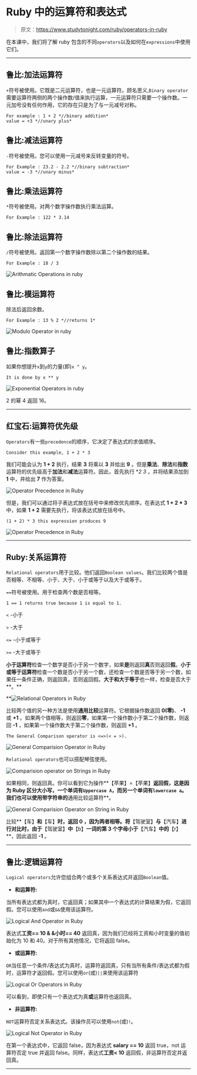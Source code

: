 # Ruby 中的运算符和表达式

> 原文：<https://www.studytonight.com/ruby/operators-in-ruby>

在本课中，我们将了解 ruby 包含的不同`operators`以及如何在`expressions`中使用它们。

* * *

## 鲁比:加法运算符

`+`符号被使用。它既是二元运算符，也是一元运算符。顾名思义,`Binary operator`需要运算符两侧的两个操作数/值来执行运算，一元运算符只需要一个操作数。一元加号没有任何作用，它的存在只是为了与一元减号对称。

```
For example : 1 + 2 *//binary addition*
value = +3 *//unary plus*

```

## 鲁比:减法运算符

`-`符号被使用。您可以使用一元减号来反转变量的符号。

```
For Example : 23.2 - 2.2 *//binary subtraction*
value = -3 *//unary minus*

```

## 鲁比:乘法运算符

`*`符号被使用。对两个数字操作数执行乘法运算。

```
For Example : 122 * 3.14
```

## 鲁比:除法运算符

`/`符号被使用。返回第一个数字操作数除以第二个操作数的结果。

```
For Example : 18 / 3
```

![Arithmatic Operations in ruby](../Images/bdce986c0bd39aaab6af41b255557143.png)

## 鲁比:模运算符

除法后返回余数。

```
For Example : 13 % 2 *//returns 1*
```

![Modulo Operator in ruby](../Images/080ba637344d16acc6d225989c6300ed.png)

## 鲁比:指数算子

如果你想提升`x`到`y`的力量(即)`x ^ y`。

```
It is done by x ** y
```

![Exponential Operators in ruby](../Images/f907f426937efc75ec3f1fe030688f15.png)

2 的幂 4 返回 16。

* * *

## 红宝石:运算符优先级

`Operators`有一些`precedence`的顺序，它决定了表达式的求值顺序。

```
Consider this example, 1 + 2 * 3
```

我们可能会认为 **1 + 2** 执行，结果 **3** 将乘以 **3** 并给出 **9** 。但是**乘法**、**除法**和**指数**运算符的优先级高于**加法**和**减法**运算符。因此，首先执行 **2 *3** ，并将结果添加到 **1** 中，并给出 **7** 作为答案。

![Operator Precedence in Ruby](../Images/7acee3e9f4cc3dd5a474fff8a7f8a1c8.png)

但是，我们可以通过将子表达式放在括号中来修改优先顺序。在表达式 **1 + 2 * 3** 中，如果 **1 + 2** 需要先执行，将该表达式放在括号中。

```
(1 + 2) * 3 this expression produces 9
```

![Operator Precedence in Ruby](../Images/19f79d1498aa9fd68bb8f2ca9c9af1a8.png)

* * *

## Ruby:关系运算符

`Relational operators`用于比较。他们返回`Boolean values`。我们比较两个值是否相等、不相等、小于、大于、小于或等于以及大于或等于。

`==`符号被使用。用于检查两个数是否相等。

```
1 == 1 returns true because 1 is equal to 1.
```

`<` -小于

`>` -大于

`<=` -小于或等于

`>=` -大于或等于

**小于运算符**检查一个数字是否小于另一个数字，如果**是**则返回**真**否则返回**假**。**小于或等于运算符**检查一个数是否小于另一个数，还检查一个数是否等于另一个数，如果任一条件正确，则返回真，否则返回假。**大于和大于等于**也一样，检查是否大于**。**

 **![Relational Operators in Ruby](../Images/7bf2ce1ab802610e76cce2d4b37b2036.png)

比较两个值的另一种方法是使用**通用比较**运算符。它根据操作数返回 **0(零)**、 **-1** 或 **+1** 。如果两个值相等，则返回**零**，如果第一个操作数小于第二个操作数，则返回 **-1** ，如果第一个操作数大于第二个操作数，则返回 **+1** 。

```
The General Comparison operator is <=>(< = >).
```

![General Comparision Operator in Ruby](../Images/57f63537cf71ae95b1a2cd87e7cd4c8b.png)

`Relational operators`也可以搭配琴弦使用。

![Comparision operator on Strings in Ruby](../Images/5ae6f088274f6064073c2908b0e20285.png)

如果相同，则返回真。你可以看到它为操作**【苹果】=【苹果】**返回假，这是因为 Ruby 区分大小写，一个单词有`Uppercase A`，而另一个单词有`lowercase a`。我们也可以使用带字符串的**通用比较运算符**。

![General Comparision Operator on String in Ruby](../Images/5cf40136ac7dab99728115a5b8a0792c.png)

比较**【车】**和**【车】**时，返回 **0** ，因为两者相等。将**【驾驶室】**与**【汽车】**进行对比时，由于**【驾驶室】**中**【b】**一词的第 3 个字母小于**【汽车】**中的**【r】**，因此返回 **-1** 。

* * *

## 鲁比:逻辑运算符

`Logical operators`允许您组合两个或多个关系表达式并返回`Boolean`值。

*   **和运算符:**

当所有表达式都为真时，它返回真；如果其中一个表达式的计算结果为假，它返回假。您可以使用`and`或`&&`使用该运算符。

![Logical And Operator in Ruby](../Images/36134c58ae3d7d43dedcd05df9a8ad60.png)

表达式**工资== 10 & &小时== 40** 返回真，因为我们已经将工资和小时变量的值初始化为 10 和 40。对于所有其他情况，它将返回 false。

*   **或运算符:**

`OR`当任意一个条件/表达式为真时，运算符返回真，只有当所有条件/表达式都为假时，运算符才返回假。您可以使用`or`(或)`||`来使用该运算符

![Logical Or Operators in Ruby](../Images/0e702ce5f9ecda8299b03b72eb6fce1b.png)

可以看到，即使只有一个表达式为真**或**运算符也返回真。

*   **非运算符:**

`NOT`运算符否定关系表达式。该操作员可以使用`not`(或)`!`。

![Logical Not Operator in Ruby](../Images/640a6e464cd1ca92fd2b89e34d91cc61.png)

在第一个表达式中，它返回 false，因为表达式 **salary == 10** 返回 true，not 运算符否定 true 并返回 false。同样，表达式**工资< 10** 返回假，非运算符否定并返回真。

* * ***